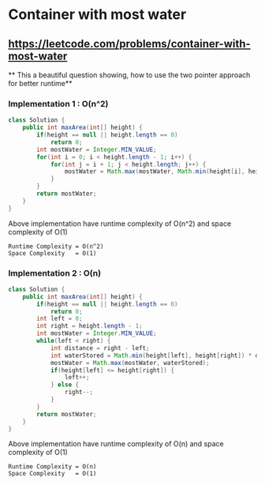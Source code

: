 # Container with most water
## https://leetcode.com/problems/container-with-most-water

** This a beautiful question showing, how to use the two pointer approach for better runtime**

### Implementation 1 : O(n^2)

```java
class Solution {
    public int maxArea(int[] height) {
        if(height == null || height.length == 0)
            return 0;
        int mostWater = Integer.MIN_VALUE;
        for(int i = 0; i < height.length - 1; i++) {
            for(int j = i + 1; j < height.length; j++) {
                mostWater = Math.max(mostWater, Math.min(height[i], height[j]) * (j-i));
            }
        }
        return mostWater;
    }
}
```
Above implementation have runtime complexity of O(n^2) and space complexity of O(1)

```
Runtime Complexity = O(n^2)
Space Complexity   = O(1)
```

### Implementation 2 : O(n)

```java
class Solution {
    public int maxArea(int[] height) {
        if(height == null || height.length == 0)
            return 0;
        int left = 0;
        int right = height.length - 1;
        int mostWater = Integer.MIN_VALUE;
        while(left < right) {
            int distance = right - left;
            int waterStored = Math.min(height[left], height[right]) * distance;
            mostWater = Math.max(mostWater, waterStored);
            if(height[left] <= height[right]) {
                left++;
            } else {
                right--;
            }
        }
        return mostWater;
    }
}
```

Above implementation have runtime complexity of O(n) and space complexity of O(1)

```
Runtime Complexity = O(n)
Space Complexity   = O(1)
```
